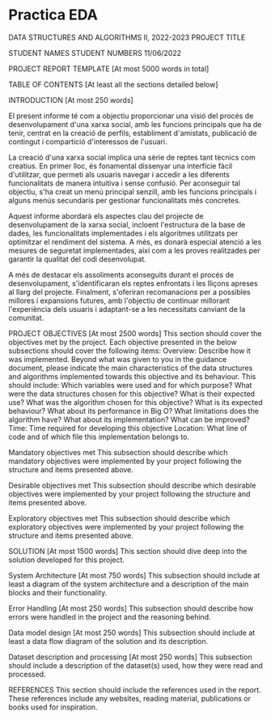 # Practica EDA




DATA STRUCTURES AND ALGORITHMS II, 2022-2023
PROJECT TITLE









STUDENT NAMES
STUDENT NUMBERS
11/06/2022


PROJECT REPORT TEMPLATE [At most 5000 words in total]

TABLE OF CONTENTS [At least all the sections detailed below]

INTRODUCTION [At most 250 words]

El present informe té com a objectiu proporcionar una visió del procés de desenvolupament d'una xarxa social, amb les funcions principals que ha de tenir, centrat en la creació de perfils, establiment d'amistats, publicació de contingut i compartició d'interessos de l'usuari.

La creació d'una xarxa social implica una sèrie de reptes tant tècnics com creatius. En primer lloc, és fonamental dissenyar una interfície fàcil d'utilitzar, que permeti als usuaris navegar i accedir a les diferents funcionalitats de manera intuitiva i sense confusió. Per aconseguir tal objectiu, s'ha creat un menú principal senzill, amb les funcions principals i alguns menús secundaris per gestionar funcionalitats més concretes.

Aquest informe abordarà els aspectes clau del projecte de desenvolupament de la xarxa social, incloent l'estructura de la base de dades, les funcionalitats implementades i els algoritmes utilitzats per optimitzar el rendiment del sistema. A més, es donarà especial atenció a les mesures de seguretat implementades, així com a les proves realitzades per garantir la qualitat del codi desenvolupat.

A més de destacar els assoliments aconseguits durant el procés de desenvolupament, s'identificaran els reptes enfrontats i les lliçons apreses al llarg del projecte. Finalment, s'oferiran recomanacions per a possibles millores i expansions futures, amb l'objectiu de continuar millorant l'experiència dels usuaris i adaptant-se a les necessitats canviant de la comunitat.


PROJECT OBJECTIVES [At most 2500 words]
This section should cover the objectives met by the project. 
Each objective presented in the below subsections should cover the following items:
Overview: Describe how it was implemented. Beyond what was given to you in the guidance document, please indicate the main characteristics of the data structures and algorithms implemented towards this objective and its behaviour. This should include:
Which variables were used and for which purpose?
What were the data structures chosen for this objective? What is their expected use?
What was the algorithm chosen for this objective? What is its expected behaviour? What about its performance in Big O?
What limitations does the algorithm have? What about its implementation?
What can be improved?
Time: Time required for developing this objective
Location: What line of code and of which file this implementation belongs to.

Mandatory objectives met 
This subsection should describe which mandatory objectives were implemented by your project following the structure and items presented above.

Desirable objectives met 
This subsection should describe which desirable objectives were implemented by your project following the structure and items presented above.

Exploratory objectives met 
This subsection should describe which exploratory objectives were implemented by your project following the structure and items presented above.


SOLUTION [At most 1500 words]
This section should dive deep into the solution developed for this project. 

System Architecture [At most 750 words]
This subsection should include at least a diagram of the system architecture and a description of the main blocks and their functionality.

Error Handling [At most 250 words]
This subsection should describe how errors were handled in the project and the reasoning behind.

Data model design [At most 250 words]
This subsection should include at least a data flow diagram of the solution and its description.


Dataset description and processing [At most 250 words]
This subsection should include a description of the dataset(s) used, how they were read and processed.


REFERENCES 
This section should include the references used in the report. These references include any websites, reading material, publications or books used for inspiration.


